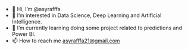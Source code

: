 - 👋 Hi, I’m @asyrafffa
- 👀 I’m interested in Data Science, Deep Learning and Artificial Intelligence.
- 🌱 I’m currently learning doing some project related to predictions and Power BI.
- 📫 How to reach me asyrafffa21@gmail.com

<!---
asyrafffa/asyrafffa is a ✨ special ✨ repository because its `README.md` (this file) appears on your GitHub profile.
You can click the Preview link to take a look at your changes.
--->
